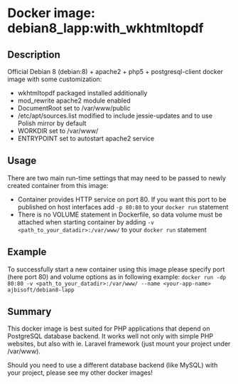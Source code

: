 # Docker image: debian8_lapp:with_wkhtmltopdf

## Description

Official Debian 8 (debian:8) + apache2 + php5 + postgresql-client docker image with some customization:
* wkhtmltopdf packaged installed additionally
* mod_rewrite apache2 module enabled
* DocumentRoot set to /var/www/public
* /etc/apt/sources.list modified to include jessie-updates and to use Polish mirror by default
* WORKDIR set to /var/www/
* ENTRYPOINT set to autostart apache2 service

## Usage

There are two main run-time settings that may need to be passed to newly created container from this image:
* Container provides HTTP service on port 80. If you want this port to be published on host interfaces add `-p 80:80` to your `docker run` statement
* There is no VOLUME statement in Dockerfile, so data volume must be attached when starting container by adding `-v <path_to_your_datadir>:/var/www/` to your `docker run` statement

## Example

To successfully start a new container using this image please specify port (here port 80) and volume options as in following example:
`docker run -dp 80:80 -v <path_to_your_datadir>:/var/www/ --name <your-app-name> ajbisoft/debian8-lapp`

## Summary

This docker image is best suited for PHP applications that depend on PostgreSQL database backend. It works well not only with simple PHP websites, but also with ie. Laravel framework (just mount your project under /var/www).

Should you need to use a different database backend (like MySQL) with your project, please see my other docker images!
